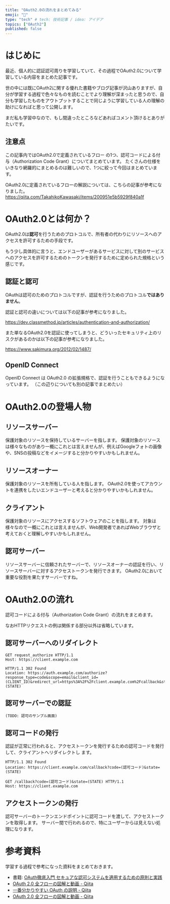 ```yaml
---
title: "OAuth2.0の流れをまとめてみる"
emoji: "🔐"
type: "tech" # tech: 技術記事 / idea: アイデア
topics: ["OAuth2"]
published: false
---
```


# はじめに

最近、個人的に認証認可周りを学習していて、その過程でOAuth2.0について学習している内容をまとめた記事です。

世の中には既にOAuth2に関する優れた書籍やブログ記事が沢山ありますが、自分が学習する過程で色々なものを読むことでより理解が深まったと思うので、自分も学習したものをアウトプットすることで同じように学習している人の理解の助けになればと思って公開します。

まだ私も学習中なので、もし間違ったところなどあればコメント頂けるとありがたいです。

## 注意点

この記事内ではOAuth2.0で定義されているフロー の1つ、認可コードによる付与（Authorization Code Grant）についてまとめています。
たくさんの仕様をいきなり網羅的にまとめるのは難しいので、1つに絞って今回はまとめています。

OAuth2.0に定義されているフローの解説については、こちらの記事が参考になりました。
https://qiita.com/TakahikoKawasaki/items/200951e5b5929f840a1f



# OAuth2.0とは何か？

OAuth2.0は**認可**を行うためのプロトコルで、所有者の代わりにリソースへのアクセスを許可するための手段です。

もう少し具体的に言うと、エンドユーザーがあるサービスに対して別のサービスへのアクセスを許可するためのトークンを発行するために定められた規格という感じです。

## 認証と認可

OAuthは認可のためのプロトコルですが、認証を行うためのプロトコル**ではありません**。

認証と認可の違いについては以下の記事が参考になりました。

https://dev.classmethod.jp/articles/authentication-and-authorization/

また単なるOAuth2.0を認証に使ってしまうと、どういったセキュリティ上のリスクがあるのかは以下の記事が参考になりました。

https://www.sakimura.org/2012/02/1487/

## OpenID Connect

OpenID Connect は OAuth2.0 の拡張規格で、認証を行うこともできるようになっています。
（この辺りについても別の記事でまとめたい）



# OAuth2.0の登場人物

## リソースサーバー

保護対象のリソースを保持しているサーバーを指します。
保護対象のリソースは様々なものがあり一概にこれとは言えませんが、例えばGoogleフォトの画像や、SNSの投稿などをイメージすると分かりやすいかもしれません。

## リソースオーナー

保護対象のリソースを所有している人を指します。
OAuth2.0を使ってアカウントを連携をしたいエンドユーザーと考えると分かりやすいかもしれません。

## クライアント

保護対象のリソースにアクセスするソフトウェアのことを指します。
対象は様々なので一概にこれとは言えませんが、Web開発者であればWebブラウザと考えておくと理解しやすいかもしれません。

## 認可サーバー

リソースサーバーに信頼されたサーバーで、リソースオーナーの認証を行い、リソースサーバーに対するアクセストークンを発行できます。
OAuth2.0において重要な役割を果たすサーバーですね。



# OAuth2.0の流れ

認可コードによる付与（Authorization Code Grant）の流れをまとめます。

なおHTTPリクエストの例は関係する部分以外は省略しています。

## 認可サーバーへのリダイレクト


```http
GET request_authorize HTTP/1.1
Host: https://client.example.com
```

```http
HTTP/1.1 302 Found
Location: https://auth.example.com/authorize?response_type=code&scope=email&client_id=(CLIENT_ID)&redirect_url=https%3A%2F%2Fclient.example.com%2Fcallback&state=(STATE)
```

## 認可サーバーでの認証

`(TODO: 認可のサンプル画面)`

## 認可コードの発行

認証が正常に行われると、アクセストークンを発行するための認可コードを発行して、クライアントへリダイレクトし ます。

```http
HTTP/1.1 302 Found
Location: https://client.example.com/callback?code=(認可コード)&state=(STATE)
```

```http
GET /callback?code=(認可コード)&state=(STATE) HTTP/1.1
Host: https://client.example.com
```

## アクセストークンの発行

認可サーバーのトークンエンドポイントに認可コードを渡して、アクセストークンを取得します。
サーバー間で行われるので、特にユーザーからは見えない処理になります。




# 参考資料

学習する過程で参考になった資料をまとめておきます。

- 書籍: [OAuth徹底入門 セキュアな認可システムを適用するための原則と実践](https://www.amazon.co.jp/dp/4798159298)
- [OAuth 2.0 全フローの図解と動画 - Qiita](https://qiita.com/TakahikoKawasaki/items/200951e5b5929f840a1f)
- [一番分かりやすい OAuth の説明 - Qiita](https://qiita.com/TakahikoKawasaki/items/e37caf50776e00e733be)
- [OAuth 2.0 全フローの図解と動画 - Qiita](https://qiita.com/TakahikoKawasaki/items/200951e5b5929f840a1f)
